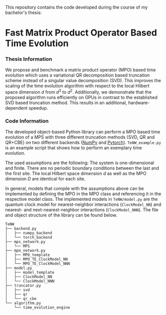 This repository contains the code developed during the course of my bachelor's thesis:
# Fast Matrix Product Operator Based Time Evolution

### Thesis Information
We propose and benchmark a matrix product operator (MPO) based time evolution which uses a variational QR decomposition based truncation scheme instead of a singular value decomposition (SVD). This improves the scaling of the time evolution algorithm with respect to the local Hilbert space dimension $d$ from $d^3$ to $d^2$. Additionally, we demonstrate that the proposed algorithm runs efficiently on GPUs in contrast to the established SVD based truncation method. This results in an additional, hardware-dependent speedup.

### Code Information
The developed object-based Python library can perform a MPO based time evolution of a MPS with three different truncation methods (SVD, QR and QR+CBE) on two different backends ([NumPy](https://numpy.org/) and [Pytorch](https://pytorch.org/get-started/locally/)). `TeNW_example.py` is an example script that shows how to perform an exemplary time evolution.

The used assumptions are the following: The system is one-dimensional and finite. There are no periodic boundary conditions between the last and the first site. The local Hilbert space dimension $d$ as well as the MPO dimension $D$ are identical for each site. 

In general, models that compile with the assumptions above can be implemented by defining the MPO in the MPO class and referencing it in the respective model class. The implemented models in `TeNW/model.py` are the quantum clock model for nearest-neighbor interactions (`ClockModel_NN`) and nearest- and next-nearest-neighbor interactions (`ClockModel_NNN`). The file and object structure of the library can be found below.

```
TeNW
├── backend.py
│   ├── numpy_backend
│   └── torch_backend
├── mps_network.py
│   └── MPS
├── mpo_network.py
│   ├── MPO_template
│   ├── MPO_TE_ClockModel_NN
│   └── MPO_TE_ClockModel_NNN
├── model.py
│   ├── model_template
│   ├── ClockModel_NN
│   └── ClockModel_NNN
├── truncator.py
│   ├── svd
│   ├── qr
│   └── qr_cbe
└── algorithm.py
    └── time_evolution_engine
```

